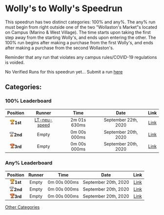 # Wolly's to Wolly's Speedrun

This speedrun has two distinct categories: 100% and any%. The any% run must begin from right outside one of the two "Wollaston's Market"s located on Campus (Marino & West Village). The time starts upon taking the first step away from the starting Wolly's, and ends upon entering the other. The 100% run begins after making a purchase from the first Wolly's, and ends after making a purchase from the second Wollaston's.

Reminder that any run that violates any campus rules/COVID-19 regulations is voided.

No Verified Runs for this speedrun yet... Submit a run [here](https://forms.gle/hHda5Qc1Fa8ozx5f7)

## Categories:

### 100% Leaderboard

| Position |    Runner     |  Time | Date|Link|
|:----------:|:-------------:|:------:|:----:|:---:|
| <img src="../../img/1st.png" width="15">**1st** | [LT-neu-speed](https://www.reddit.com/user/LT-neu-speed/) | 2m 01s 630ms  | September 22th, 2020 | [Link](https://www.youtube.com/watch?v=EcAOG4yJC5Y) |
| <img src="../../img/2nd.png" width="15">**2nd** | Empty | 0m 00s 000ms  | September 20th, 2020 | [Link]() |
| <img src="../../img/3rd.png" width="15">**3rd** | Empty | 0m 00s 000ms  | September 20th, 2020 | [Link]() |

### Any% Leaderboard

| Position |    Runner     |  Time | Date|Link|
|:----------:|:-------------:|:------:|:----:|:---:|
| <img src="../../img/1st.png" width="15">**1st** | Empty | 0m 00s 000ms  | September 20th, 2020 | [Link]() |
| <img src="../../img/2nd.png" width="15">**2nd** | Empty | 0m 00s 000ms  | September 20th, 2020 | [Link]() |
| <img src="../../img/3rd.png" width="15">**3rd** | Empty | 0m 00s 000ms  | September 20th, 2020 | [Link]() |

[Other Categories](../../README.md)